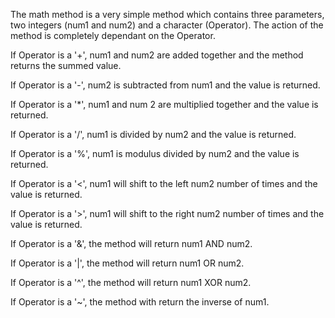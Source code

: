 The math method is a very simple method which contains three parameters, two integers (num1 and num2) and a character (Operator).  The action of the method is completely dependant on the Operator. 

If Operator is a '+', num1 and num2 are added together and the method returns the summed value.

If Operator is a '-', num2 is subtracted from num1 and the value is returned.

If Operator is a '*', num1 and num 2 are multiplied together and the value is returned.

If Operator is a '/', num1 is divided by num2 and the value is returned.

If Operator is a '%', num1 is modulus divided by num2 and the value is returned.

If Operator is a '<', num1 will shift to the left num2 number of times and the value is returned.

If Operator is a '>', num1 will shift to the right num2 number of times and the value is returned.

If Operator is a '&', the method will return num1 AND num2.

If Operator is a '|', the method will return num1 OR num2.

If Operator is a '^', the method will return num1 XOR num2.

If Operator is a '~', the method with return the inverse of num1.

